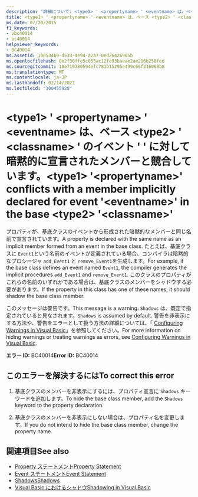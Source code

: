 ```yaml
---
description: "詳細について: <type1> ' <propertyname> ' <eventname> は、ベース <type2> ' <classname> ' のイベント ' ' に対して暗黙的に宣言されたメンバーと競合しています。"
title: <type1> ' <propertyname> ' <eventname> は、ベース <type2> ' <classname> ' のイベント ' ' に対して暗黙的に宣言されたメンバーと競合しています。
ms.date: 07/20/2015
f1_keywords:
- vbc40014
- bc40014
helpviewer_keywords:
- BC40014
ms.assetid: 100534b9-d533-4e94-a2a7-0ed26426965b
ms.openlocfilehash: 0e2f36ffe5c055ac12fe93baeae2ae216b258fed
ms.sourcegitcommit: 10e719780594efc781b15295e499c66f316068b8
ms.translationtype: MT
ms.contentlocale: ja-JP
ms.lasthandoff: 02/14/2021
ms.locfileid: "100455928"
---
```

# <a name="type1-propertyname-conflicts-with-a-member-implicitly-declared-for-event-eventname-in-the-base-type2-classname"></a><span data-ttu-id="b884c-103">\<type1> ' \<propertyname> ' \<eventname> は、ベース \<type2> ' \<classname> ' のイベント ' ' に対して暗黙的に宣言されたメンバーと競合しています。</span><span class="sxs-lookup"><span data-stu-id="b884c-103">\<type1> '\<propertyname>' conflicts with a member implicitly declared for event '\<eventname>' in the base \<type2> '\<classname>'</span></span>

<span data-ttu-id="b884c-104">プロパティが、基底クラスのイベントから形成された暗黙的なメンバーと同じ名前で宣言されています。</span><span class="sxs-lookup"><span data-stu-id="b884c-104">A property is declared with the same name as an implicit member formed from an event in the base class.</span></span> <span data-ttu-id="b884c-105">たとえば、基底クラスに `Event1`という名前のイベントが定義されている場合、コンパイラは暗黙的なプロシージャ `add_Event1` と `remove_Event1`を生成します。</span><span class="sxs-lookup"><span data-stu-id="b884c-105">For example, if the base class defines an event named `Event1`, the compiler generates the implicit procedures `add_Event1` and `remove_Event1`.</span></span> <span data-ttu-id="b884c-106">このクラスのプロパティがこれらの名前のいずれかである場合は、基底クラスのメンバーをシャドウする必要があります。</span><span class="sxs-lookup"><span data-stu-id="b884c-106">If the property in this class has one of these names, it should shadow the base class member.</span></span>  
  
 <span data-ttu-id="b884c-107">このメッセージは警告です。</span><span class="sxs-lookup"><span data-stu-id="b884c-107">This message is a warning.</span></span> <span data-ttu-id="b884c-108">`Shadows` は、既定で指定されていると見なされます。</span><span class="sxs-lookup"><span data-stu-id="b884c-108">`Shadows` is assumed by default.</span></span> <span data-ttu-id="b884c-109">警告を非表示にする方法や、警告をエラーとして扱う方法の詳細については、「 [Configuring Warnings in Visual Basic](/visualstudio/ide/configuring-warnings-in-visual-basic)」を参照してください。</span><span class="sxs-lookup"><span data-stu-id="b884c-109">For more information on hiding warnings or treating warnings as errors, see [Configuring Warnings in Visual Basic](/visualstudio/ide/configuring-warnings-in-visual-basic).</span></span>  
  
 <span data-ttu-id="b884c-110">**エラー ID:** BC40014</span><span class="sxs-lookup"><span data-stu-id="b884c-110">**Error ID:** BC40014</span></span>  
  
## <a name="to-correct-this-error"></a><span data-ttu-id="b884c-111">このエラーを解決するには</span><span class="sxs-lookup"><span data-stu-id="b884c-111">To correct this error</span></span>  
  
1. <span data-ttu-id="b884c-112">基底クラスのメンバーを非表示にするには、プロパティ宣言に `Shadows` キーワードを追加します。</span><span class="sxs-lookup"><span data-stu-id="b884c-112">To hide the base class member, add the `Shadows` keyword to the property declaration.</span></span>  
  
2. <span data-ttu-id="b884c-113">基底クラスのメンバーを非表示にしない場合は、プロパティ名を変更します。</span><span class="sxs-lookup"><span data-stu-id="b884c-113">If you do not intend to hide the base class member, change the property name.</span></span>  
  
## <a name="see-also"></a><span data-ttu-id="b884c-114">関連項目</span><span class="sxs-lookup"><span data-stu-id="b884c-114">See also</span></span>

- [<span data-ttu-id="b884c-115">Property ステートメント</span><span class="sxs-lookup"><span data-stu-id="b884c-115">Property Statement</span></span>](../language-reference/statements/property-statement.md)
- [<span data-ttu-id="b884c-116">Event ステートメント</span><span class="sxs-lookup"><span data-stu-id="b884c-116">Event Statement</span></span>](../language-reference/statements/event-statement.md)
- [<span data-ttu-id="b884c-117">Shadows</span><span class="sxs-lookup"><span data-stu-id="b884c-117">Shadows</span></span>](../language-reference/modifiers/shadows.md)
- [<span data-ttu-id="b884c-118">Visual Basic におけるシャドウ</span><span class="sxs-lookup"><span data-stu-id="b884c-118">Shadowing in Visual Basic</span></span>](../programming-guide/language-features/declared-elements/shadowing.md)
